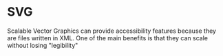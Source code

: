 # SVG

Scalable Vector Graphics can provide accessibility features because they are files written in XML. One of the main benefits is that they can scale without losing "legibility"